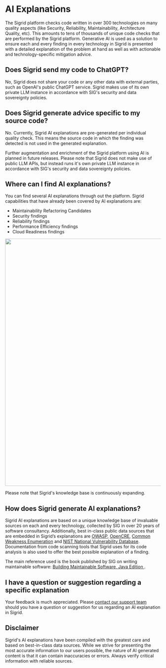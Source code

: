 # AI Explanations
The Sigrid platform checks code written in over 300 technologies on many quality aspects (like Security, Reliability, Maintainability, Architecture Quality, etc).
This amounts to tens of thousands of unique code checks that are performed by the Sigrid platform.
Generative AI is used as a solution to ensure each and every finding in every technology in Sigrid is presented with a detailed explanation of the problem at hand as well as with actionable and technology-specific mitigation advice.

## Does Sigrid send my code to ChatGPT?
No, Sigrid does not share your code or any other data with external parties, such as OpenAI's public ChatGPT service.
Sigrid makes use of its own private LLM instance in accordance with SIG's security and data sovereignty policies.

## Does Sigrid generate advice specific to my source code?
No. Currently, Sigrid AI explanations are pre-generated per individual quality check. This means the source code in which the finding was detected is not used in the generated explanation. 

Further augmentation and enrichment of the Sigrid platform using AI is planned in future releases. Please note that Sigrid does not make use of public LLM APIs, but instead runs it's own private LLM instance in accordance with SIG's security and data sovereignty policies.

## Where can I find AI explanations?
You can find several AI explanations through out the platform. 
Sigrid capabilities that have already been covered by AI explanations are:
- Maintainability Refactoring Candidates
- Security findings
- Reliability findings
- Performance Efficiency findings
- Cloud Readiness findings

<img src="../images/ai-explanations.gif" width="800" />

Please note that Sigrid's knowledge base is continuously expanding.

## How does Sigrid generate AI explanations?
Sigrid AI explanations are based on a unique knowledge base of invaluable sources on each and every technology, collected by SIG in over 20 years of software consultancy. Additionally, best in-class public data sources that are embedded in Sigrid’s explanations are [OWASP](https://owasp.org), [OpenCRE](https://opencre.org), [Common Weakness Enumeration](https://cwe.mitre.org) and [NIST National Vulnerability Database](https://nvd.nist.gov/).
Documentation from code scanning tools that Sigrid uses for its code analysis is also used to offer the best possible explanation of a finding.

The main reference used is the book published by SIG on writing maintainable software: [Building Maintainable Software, Java Edition
](https://learning.oreilly.com/library/view/building-maintainable-software/9781491955987/).

## I have a question or suggestion regarding a specific explanation
Your feedback is much appreciated. Please [contact our support team](mailto:support@softwareimprovementgroup.com) should you have a question or suggestion for us regarding an AI explanation in Sigrid.

## Disclaimer
Sigrid's AI explanations have been compiled with the greatest care and based on best-in-class data sources. While we strive for presenting the most accurate information to our users possible, the nature of AI generated content is that it can contain inaccuracies or errors. Always verify critical information with reliable sources.
